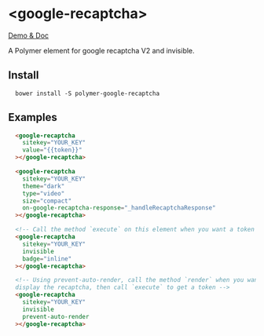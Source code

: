 # \<google-recaptcha\>

[Demo & Doc](http://zecat.github.io/google-recaptcha/)

A Polymer element for google recaptcha V2 and invisible.

## Install
```
  bower install -S polymer-google-recaptcha
```

## Examples
```html
  <google-recaptcha
    sitekey="YOUR_KEY"
    value="{{token}}"
  ></google-recaptcha>

  <google-recaptcha
    sitekey="YOUR_KEY"
    theme="dark"
    type="video"
    size="compact"
    on-google-recaptcha-response="_handleRecaptchaResponse"
  ></google-recaptcha>

  <!-- Call the method `execute` on this element when you want a token -->
  <google-recaptcha
    sitekey="YOUR_KEY"
    invisible
    badge="inline"
  ></google-recaptcha>

  <!-- Using prevent-auto-render, call the method `render` when you want to
  display the recaptcha, then call `execute` to get a token -->
  <google-recaptcha
    sitekey="YOUR_KEY"
    invisible
    prevent-auto-render
  ></google-recaptcha>
```
